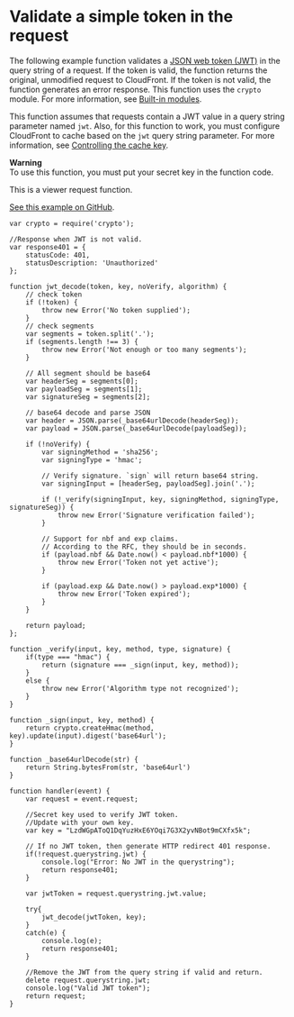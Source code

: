 # Validate a simple token in the request<a name="example-function-validate-token"></a>

The following example function validates a [JSON web token \(JWT\)](https://en.wikipedia.org/wiki/JSON_Web_Token) in the query string of a request\. If the token is valid, the function returns the original, unmodified request to CloudFront\. If the token is not valid, the function generates an error response\. This function uses the `crypto` module\. For more information, see [Built\-in modules](functions-javascript-runtime-features.md#writing-functions-javascript-features-builtin-modules)\.

This function assumes that requests contain a JWT value in a query string parameter named `jwt`\. Also, for this function to work, you must configure CloudFront to cache based on the `jwt` query string parameter\. For more information, see [Controlling the cache key](controlling-the-cache-key.md)\.

**Warning**  
To use this function, you must put your secret key in the function code\.

This is a viewer request function\.

[See this example on GitHub](https://github.com/aws-samples/amazon-cloudfront-functions/tree/main/verify-jwt)\.

```
var crypto = require('crypto');

//Response when JWT is not valid.
var response401 = {
    statusCode: 401,
    statusDescription: 'Unauthorized'
};

function jwt_decode(token, key, noVerify, algorithm) {
    // check token
    if (!token) {
        throw new Error('No token supplied');
    }
    // check segments
    var segments = token.split('.');
    if (segments.length !== 3) {
        throw new Error('Not enough or too many segments');
    }

    // All segment should be base64
    var headerSeg = segments[0];
    var payloadSeg = segments[1];
    var signatureSeg = segments[2];

    // base64 decode and parse JSON
    var header = JSON.parse(_base64urlDecode(headerSeg));
    var payload = JSON.parse(_base64urlDecode(payloadSeg));

    if (!noVerify) {
        var signingMethod = 'sha256';
        var signingType = 'hmac';

        // Verify signature. `sign` will return base64 string.
        var signingInput = [headerSeg, payloadSeg].join('.');

        if (!_verify(signingInput, key, signingMethod, signingType, signatureSeg)) {
            throw new Error('Signature verification failed');
        }

        // Support for nbf and exp claims.
        // According to the RFC, they should be in seconds.
        if (payload.nbf && Date.now() < payload.nbf*1000) {
            throw new Error('Token not yet active');
        }

        if (payload.exp && Date.now() > payload.exp*1000) {
            throw new Error('Token expired');
        }
    }

    return payload;
};

function _verify(input, key, method, type, signature) {
    if(type === "hmac") {
        return (signature === _sign(input, key, method));
    }
    else {
        throw new Error('Algorithm type not recognized');
    }
}

function _sign(input, key, method) {
    return crypto.createHmac(method, key).update(input).digest('base64url');
}

function _base64urlDecode(str) {
    return String.bytesFrom(str, 'base64url')
}

function handler(event) {
    var request = event.request;

    //Secret key used to verify JWT token.
    //Update with your own key.
    var key = "LzdWGpAToQ1DqYuzHxE6YOqi7G3X2yvNBot9mCXfx5k";

    // If no JWT token, then generate HTTP redirect 401 response.
    if(!request.querystring.jwt) {
        console.log("Error: No JWT in the querystring");
        return response401;
    }

    var jwtToken = request.querystring.jwt.value;

    try{ 
        jwt_decode(jwtToken, key);
    }
    catch(e) {
        console.log(e);
        return response401;
    }

    //Remove the JWT from the query string if valid and return.
    delete request.querystring.jwt;
    console.log("Valid JWT token");
    return request;
}
```
